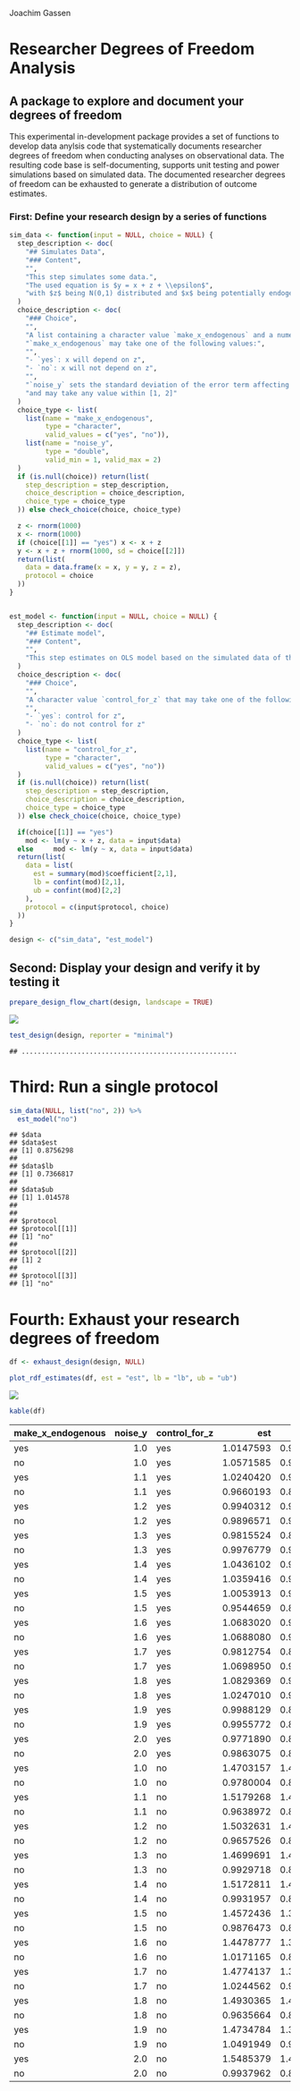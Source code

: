 Joachim Gassen

Researcher Degrees of Freedom Analysis
======================================

A package to explore and document your degrees of freedom
---------------------------------------------------------

This experimental in-development package provides a set of functions to develop data anylsis code that systematically documents researcher degrees of freedom when conducting analyses on observational data. The resulting code base is self-documenting, supports unit testing and power simulations based on simulated data. The documented researcher degrees of freedom can be exhausted to generate a distribution of outcome estimates.

### First: Define your research design by a series of functions

``` r
sim_data <- function(input = NULL, choice = NULL) {
  step_description <- doc(
    "## Simulates Data",
    "### Content",
    "",
    "This step simulates some data.",
    "The used equation is $y = x + z + \\epsilon$",
    "with $z$ being N(0,1) distributed and $x$ being potentially endogenous to $z$ (see choices below)"
  )
  choice_description <- doc(
    "### Choice",
    "",
    "A list containing a character value `make_x_endogenous` and a numerical value `noise_y`.", 
    "`make_x_endogenous` may take one of the following values:",
    "",
    "- `yes`: x will depend on z",
    "- `no`: x will not depend on z",
    "",
    "`noise_y` sets the standard deviation of the error term affecting y",
    "and may take any value within [1, 2]"
  )
  choice_type <- list(
    list(name = "make_x_endogenous", 
         type = "character", 
         valid_values = c("yes", "no")),
    list(name = "noise_y", 
         type = "double", 
         valid_min = 1, valid_max = 2)
  )
  if (is.null(choice)) return(list(
    step_description = step_description,
    choice_description = choice_description,
    choice_type = choice_type
  )) else check_choice(choice, choice_type)

  z <- rnorm(1000)
  x <- rnorm(1000) 
  if (choice[[1]] == "yes") x <- x + z
  y <- x + z + rnorm(1000, sd = choice[[2]]) 
  return(list(
    data = data.frame(x = x, y = y, z = z),
    protocol = choice
  ))
}


est_model <- function(input = NULL, choice = NULL) {
  step_description <- doc(
    "## Estimate model",
    "### Content",
    "",
    "This step estimates on OLS model based on the simulated data of the last step"
  )
  choice_description <- doc(
    "### Choice",
    "",
    "A character value `control_for_z` that may take one of the following values:",
    "",
    "- `yes`: control for z",
    "- `no`: do not control for z"
  )
  choice_type <- list(
    list(name = "control_for_z", 
         type = "character", 
         valid_values = c("yes", "no"))
  )
  if (is.null(choice)) return(list(
    step_description = step_description,
    choice_description = choice_description,
    choice_type = choice_type
  )) else check_choice(choice, choice_type)

  if(choice[[1]] == "yes") 
    mod <- lm(y ~ x + z, data = input$data)
  else     mod <- lm(y ~ x, data = input$data)
  return(list(
    data = list(
      est = summary(mod)$coefficient[2,1],
      lb = confint(mod)[2,1],
      ub = confint(mod)[2,2]
    ),
    protocol = c(input$protocol, choice)
  ))  
} 

design <- c("sim_data", "est_model")
```

Second: Display your design and verify it by testing it
-------------------------------------------------------

``` r
prepare_design_flow_chart(design, landscape = TRUE)
```

![](README_files/figure-markdown_github/test_design-1.png)

``` r
test_design(design, reporter = "minimal")
```

    ## ......................................................

Third: Run a single protocol
============================

``` r
sim_data(NULL, list("no", 2)) %>%
  est_model("no")
```

    ## $data
    ## $data$est
    ## [1] 0.8756298
    ## 
    ## $data$lb
    ## [1] 0.7366817
    ## 
    ## $data$ub
    ## [1] 1.014578
    ## 
    ## 
    ## $protocol
    ## $protocol[[1]]
    ## [1] "no"
    ## 
    ## $protocol[[2]]
    ## [1] 2
    ## 
    ## $protocol[[3]]
    ## [1] "no"

Fourth: Exhaust your research degrees of freedom
================================================

``` r
df <- exhaust_design(design, NULL) 
```

``` r
plot_rdf_estimates(df, est = "est", lb = "lb", ub = "ub")
```

![](README_files/figure-markdown_github/display_rdf-1.png)

``` r
kable(df)
```

| make\_x\_endogenous |  noise\_y| control\_for\_z |        est|         lb|        ub|
|:--------------------|---------:|:----------------|----------:|----------:|---------:|
| yes                 |       1.0| yes             |  1.0147593|  0.9514575|  1.078061|
| no                  |       1.0| yes             |  1.0571585|  0.9996789|  1.114638|
| yes                 |       1.1| yes             |  1.0240420|  0.9540567|  1.094027|
| no                  |       1.1| yes             |  0.9660193|  0.8940830|  1.037956|
| yes                 |       1.2| yes             |  0.9940312|  0.9191713|  1.068891|
| no                  |       1.2| yes             |  0.9896571|  0.9185544|  1.060760|
| yes                 |       1.3| yes             |  0.9815524|  0.8991856|  1.063919|
| no                  |       1.3| yes             |  0.9976779|  0.9168523|  1.078504|
| yes                 |       1.4| yes             |  1.0436102|  0.9593830|  1.127838|
| no                  |       1.4| yes             |  1.0359416|  0.9456444|  1.126239|
| yes                 |       1.5| yes             |  1.0053913|  0.9130450|  1.097738|
| no                  |       1.5| yes             |  0.9544659|  0.8577986|  1.051133|
| yes                 |       1.6| yes             |  1.0683020|  0.9717061|  1.164898|
| no                  |       1.6| yes             |  1.0688080|  0.9651853|  1.172431|
| yes                 |       1.7| yes             |  0.9812754|  0.8751635|  1.087387|
| no                  |       1.7| yes             |  1.0698950|  0.9642885|  1.175501|
| yes                 |       1.8| yes             |  1.0829369|  0.9565216|  1.209352|
| no                  |       1.8| yes             |  1.0247010|  0.9146056|  1.134796|
| yes                 |       1.9| yes             |  0.9988129|  0.8850319|  1.112594|
| no                  |       1.9| yes             |  0.9955772|  0.8793228|  1.111832|
| yes                 |       2.0| yes             |  0.9771890|  0.8549375|  1.099441|
| no                  |       2.0| yes             |  0.9863075|  0.8533571|  1.119258|
| yes                 |       1.0| no              |  1.4703157|  1.4143766|  1.526255|
| no                  |       1.0| no              |  0.9780004|  0.8872568|  1.068744|
| yes                 |       1.1| no              |  1.5179268|  1.4590656|  1.576788|
| no                  |       1.1| no              |  0.9638972|  0.8736551|  1.054139|
| yes                 |       1.2| no              |  1.5032631|  1.4391324|  1.567394|
| no                  |       1.2| no              |  0.9657526|  0.8635848|  1.067921|
| yes                 |       1.3| no              |  1.4699691|  1.4087772|  1.531161|
| no                  |       1.3| no              |  0.9929718|  0.8908002|  1.095143|
| yes                 |       1.4| no              |  1.5172811|  1.4492055|  1.585357|
| no                  |       1.4| no              |  0.9931957|  0.8911233|  1.095268|
| yes                 |       1.5| no              |  1.4572436|  1.3847207|  1.529766|
| no                  |       1.5| no              |  0.9876473|  0.8752283|  1.100066|
| yes                 |       1.6| no              |  1.4478777|  1.3710842|  1.524671|
| no                  |       1.6| no              |  1.0171165|  0.8991265|  1.135106|
| yes                 |       1.7| no              |  1.4774137|  1.3960352|  1.558792|
| no                  |       1.7| no              |  1.0244562|  0.9087285|  1.140184|
| yes                 |       1.8| no              |  1.4930365|  1.4105206|  1.575552|
| no                  |       1.8| no              |  0.9635664|  0.8374554|  1.089677|
| yes                 |       1.9| no              |  1.4734784|  1.3852992|  1.561658|
| no                  |       1.9| no              |  1.0491949|  0.9107206|  1.187669|
| yes                 |       2.0| no              |  1.5485379|  1.4581511|  1.638925|
| no                  |       2.0| no              |  0.9937962|  0.8550542|  1.132538|
